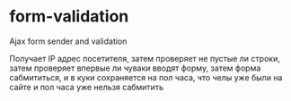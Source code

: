 # form-validation
Ajax form sender and validation


Получает IP адрес посетителя, затем проверяет не пустые ли строки,
затем проверяет впервые ли чуваки вводят форму, затем форма
сабмититься, и в куки сохраняется на пол часа, что челы уже были на
сайте и пол часа уже нельзя сабмитить
